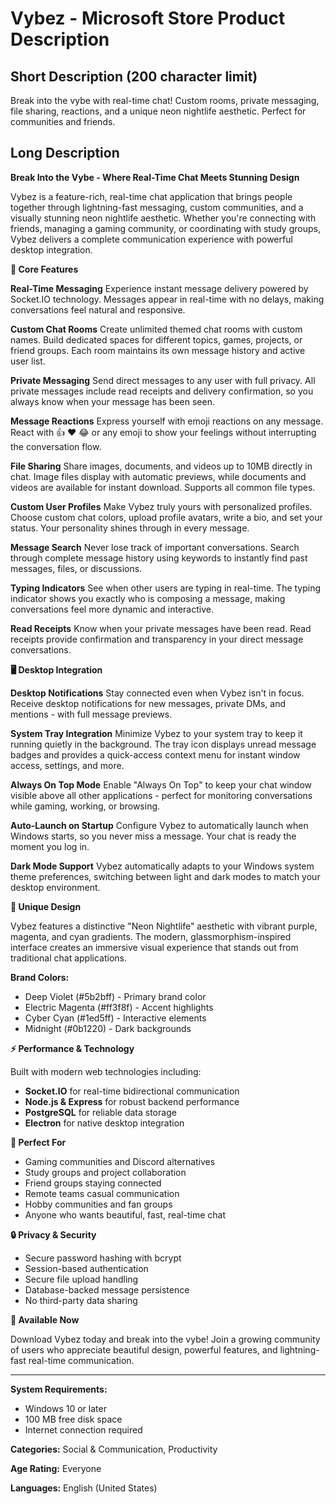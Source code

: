 # Vybez - Microsoft Store Product Description

## Short Description (200 character limit)
Break into the vybe with real-time chat! Custom rooms, private messaging, file sharing, reactions, and a unique neon nightlife aesthetic. Perfect for communities and friends.

## Long Description

**Break Into the Vybe - Where Real-Time Chat Meets Stunning Design**

Vybez is a feature-rich, real-time chat application that brings people together through lightning-fast messaging, custom communities, and a visually stunning neon nightlife aesthetic. Whether you're connecting with friends, managing a gaming community, or coordinating with study groups, Vybez delivers a complete communication experience with powerful desktop integration.

**🌟 Core Features**

**Real-Time Messaging**
Experience instant message delivery powered by Socket.IO technology. Messages appear in real-time with no delays, making conversations feel natural and responsive.

**Custom Chat Rooms**
Create unlimited themed chat rooms with custom names. Build dedicated spaces for different topics, games, projects, or friend groups. Each room maintains its own message history and active user list.

**Private Messaging**
Send direct messages to any user with full privacy. All private messages include read receipts and delivery confirmation, so you always know when your message has been seen.

**Message Reactions**
Express yourself with emoji reactions on any message. React with 👍 ❤️ 😂 or any emoji to show your feelings without interrupting the conversation flow.

**File Sharing**
Share images, documents, and videos up to 10MB directly in chat. Image files display with automatic previews, while documents and videos are available for instant download. Supports all common file types.

**Custom User Profiles**
Make Vybez truly yours with personalized profiles. Choose custom chat colors, upload profile avatars, write a bio, and set your status. Your personality shines through in every message.

**Message Search**
Never lose track of important conversations. Search through complete message history using keywords to instantly find past messages, files, or discussions.

**Typing Indicators**
See when other users are typing in real-time. The typing indicator shows you exactly who is composing a message, making conversations feel more dynamic and interactive.

**Read Receipts**
Know when your private messages have been read. Read receipts provide confirmation and transparency in your direct message conversations.

**🖥️ Desktop Integration**

**Desktop Notifications**
Stay connected even when Vybez isn't in focus. Receive desktop notifications for new messages, private DMs, and mentions - with full message previews.

**System Tray Integration**
Minimize Vybez to your system tray to keep it running quietly in the background. The tray icon displays unread message badges and provides a quick-access context menu for instant window access, settings, and more.

**Always On Top Mode**
Enable "Always On Top" to keep your chat window visible above all other applications - perfect for monitoring conversations while gaming, working, or browsing.

**Auto-Launch on Startup**
Configure Vybez to automatically launch when Windows starts, so you never miss a message. Your chat is ready the moment you log in.

**Dark Mode Support**
Vybez automatically adapts to your Windows system theme preferences, switching between light and dark modes to match your desktop environment.

**🎨 Unique Design**

Vybez features a distinctive "Neon Nightlife" aesthetic with vibrant purple, magenta, and cyan gradients. The modern, glassmorphism-inspired interface creates an immersive visual experience that stands out from traditional chat applications.

**Brand Colors:**
- Deep Violet (#5b2bff) - Primary brand color
- Electric Magenta (#ff3f8f) - Accent highlights
- Cyber Cyan (#1ed5ff) - Interactive elements
- Midnight (#0b1220) - Dark backgrounds

**⚡ Performance & Technology**

Built with modern web technologies including:
- **Socket.IO** for real-time bidirectional communication
- **Node.js & Express** for robust backend performance
- **PostgreSQL** for reliable data storage
- **Electron** for native desktop integration

**👥 Perfect For**

- Gaming communities and Discord alternatives
- Study groups and project collaboration
- Friend groups staying connected
- Remote teams casual communication
- Hobby communities and fan groups
- Anyone who wants beautiful, fast, real-time chat

**🔒 Privacy & Security**

- Secure password hashing with bcrypt
- Session-based authentication
- Secure file upload handling
- Database-backed message persistence
- No third-party data sharing

**📱 Available Now**

Download Vybez today and break into the vybe! Join a growing community of users who appreciate beautiful design, powerful features, and lightning-fast real-time communication.

---

**System Requirements:**
- Windows 10 or later
- 100 MB free disk space
- Internet connection required

**Categories:** Social & Communication, Productivity

**Age Rating:** Everyone

**Languages:** English (United States)
